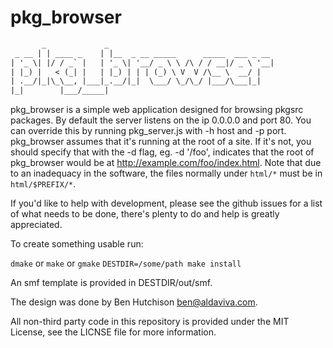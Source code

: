 # pkg_browser

```txt
       _             _
 _ __ | | ____ _    | |__  _ __ _____      _____  ___ _ __
| '_ \| |/ / _` |   | '_ \| '__/ _ \ \ /\ / / __|/ _ \ '__|
| |_) |   < (_| |   | |_) | | | (_) \ V  V /\__ \  __/ |
| .__/|_|\_\__, |___|_.__/|_|  \___/ \_/\_/ |___/\___|_|
|_|        |___/_____|
```

pkg_browser is a simple web application designed for browsing pkgsrc
packages. By default the server listens on the ip 0.0.0.0 and port 80.
You can override this by running pkg_server.js with -h host and -p port.
pkg_browser assumes that it's running at the root of a site. If it's
not, you should specify that with the -d flag, eg. -d '/foo', indicates
that the root of pkg_browser would be at
<http://example.com/foo/index.html>. Note that due to an inadequacy in the
software, the files normally under `html/*` must be in `html/$PREFIX/*`.

If you'd like to help with development, please see the github issues for
a list of what needs to be done, there's plenty to do and help is
greatly appreciated.

To create something usable run:

`dmake` or `make` or `gmake`
`DESTDIR=/some/path make install`

An smf template is provided in DESTDIR/out/smf.

The design was done by Ben Hutchison <ben@aldaviva.com>.

All non-third party code in this repository is provided under the MIT
License, see the LICNSE file for more information.
